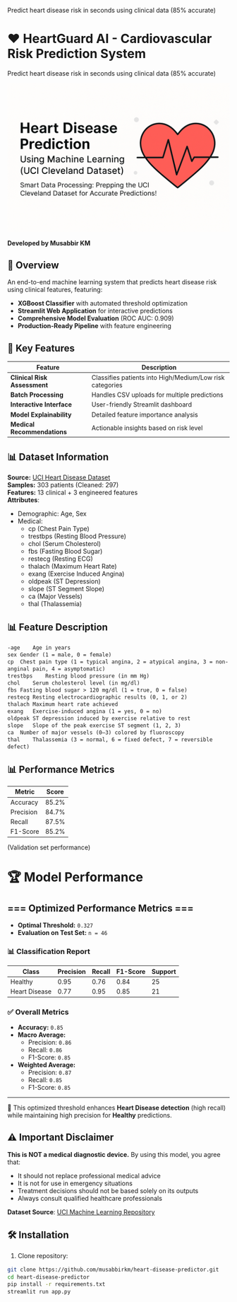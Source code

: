 Predict heart disease risk in seconds using clinical data (85% accurate)
# ❤️ HeartGuard AI - Cardiovascular Risk Prediction System
Predict heart disease risk in seconds using clinical data (85% accurate)

![Project Banner](assets/banner.png)

**Developed by Musabbir KM**

## 🚀 Overview

An end-to-end machine learning system that predicts heart disease risk using clinical features, featuring:
- **XGBoost Classifier** with automated threshold optimization
- **Streamlit Web Application** for interactive predictions
- **Comprehensive Model Evaluation** (ROC AUC: 0.909)
- **Production-Ready Pipeline** with feature engineering

## 🌟 Key Features
| Feature | Description |
|---------|-------------|
| **Clinical Risk Assessment** | Classifies patients into High/Medium/Low risk categories |
| **Batch Processing** | Handles CSV uploads for multiple predictions |
| **Interactive Interface** | User-friendly Streamlit dashboard |
| **Model Explainability** | Detailed feature importance analysis |
| **Medical Recommendations** | Actionable insights based on risk level |

## 📊 Dataset Information
**Source:** [UCI Heart Disease Dataset](https://archive.ics.uci.edu/dataset/45/heart+disease)  
**Samples:** 303 patients (Cleaned: 297)  
**Features:** 13 clinical + 3 engineered features  
**Attributes**:
- Demographic: Age, Sex
- Medical: 
  - cp (Chest Pain Type)
  - trestbps (Resting Blood Pressure)
  - chol (Serum Cholesterol)
  - fbs (Fasting Blood Sugar)
  - restecg (Resting ECG)
  - thalach (Maximum Heart Rate)
  - exang (Exercise Induced Angina)
  - oldpeak (ST Depression)
  - slope (ST Segment Slope)
  - ca (Major Vessels)
  - thal (Thalassemia)


## 📊 Feature Description

    -age	Age in years
    sex	Gender (1 = male, 0 = female)
    cp	Chest pain type (1 = typical angina, 2 = atypical angina, 3 = non-anginal pain, 4 = asymptomatic)
    trestbps	Resting blood pressure (in mm Hg)
    chol	Serum cholesterol level (in mg/dl)
    fbs	Fasting blood sugar > 120 mg/dl (1 = true, 0 = false)
    restecg	Resting electrocardiographic results (0, 1, or 2)
    thalach	Maximum heart rate achieved
    exang	Exercise-induced angina (1 = yes, 0 = no)
    oldpeak	ST depression induced by exercise relative to rest
    slope	Slope of the peak exercise ST segment (1, 2, 3)
    ca	Number of major vessels (0–3) colored by fluoroscopy
    thal	Thalassemia (3 = normal, 6 = fixed defect, 7 = reversible defect)

## 📊 Performance Metrics

| Metric        | Score  |
|---------------|--------|
| Accuracy      | 85.2%  |
| Precision     | 84.7%  |
| Recall        | 87.5%  |
| F1-Score      | 85.2%  |

(Validation set performance)


# 🏆 Model Performance

## === Optimized Performance Metrics ===

- **Optimal Threshold:** `0.327`
- **Evaluation on Test Set:** `n = 46`

### 📊 Classification Report

| Class           | Precision | Recall | F1-Score | Support |
|----------------|-----------|--------|----------|---------|
| Healthy         | 0.95      | 0.76   | 0.84     | 25      |
| Heart Disease   | 0.77      | 0.95   | 0.85     | 21      |

### ✅ Overall Metrics

- **Accuracy:** `0.85`
- **Macro Average:**
  - Precision: `0.86`
  - Recall: `0.86`
  - F1-Score: `0.85`
- **Weighted Average:**
  - Precision: `0.87`
  - Recall: `0.85`
  - F1-Score: `0.85`

---

📌 This optimized threshold enhances **Heart Disease detection** (high recall) while maintaining high precision for **Healthy** predictions.


## ⚠️ Important Disclaimer

**This is NOT a medical diagnostic device.** By using this model, you agree that:

- It should not replace professional medical advice
- It is not for use in emergency situations
- Treatment decisions should not be based solely on its outputs
- Always consult qualified healthcare professionals

**Dataset Source**: [UCI Machine Learning Repository](https://archive.ics.uci.edu/dataset/45/heart+disease)

## 🛠️ Installation

1. Clone repository:
```bash
git clone https://github.com/musabbirkm/heart-disease-predictor.git
cd heart-disease-predictor
pip install -r requirements.txt
streamlit run app.py


